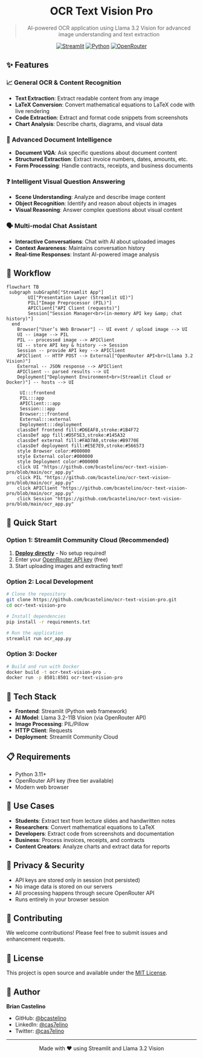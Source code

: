 <div align="center">

# OCR Text Vision Pro

> AI-powered OCR application using Llama 3.2 Vision for advanced image understanding and text extraction

[![Streamlit](https://img.shields.io/badge/Streamlit-FF4B4B?style=for-the-badge&logo=streamlit&logoColor=white)](https://streamlit.io/)
[![Python](https://img.shields.io/badge/Python-3.11-blue?style=for-the-badge&logo=python&logoColor=white)](https://python.org/)
[![OpenRouter](https://img.shields.io/badge/OpenRouter-API-green?style=for-the-badge)](https://openrouter.ai/)
</div>

## ✨ Features

### 📈 General OCR & Content Recognition
- **Text Extraction**: Extract readable content from any image
- **LaTeX Conversion**: Convert mathematical equations to LaTeX code with live rendering
- **Code Extraction**: Extract and format code snippets from screenshots
- **Chart Analysis**: Describe charts, diagrams, and visual data

### 📑 Advanced Document Intelligence
- **Document VQA**: Ask specific questions about document content
- **Structured Extraction**: Extract invoice numbers, dates, amounts, etc.
- **Form Processing**: Handle contracts, receipts, and business documents

### ❓ Intelligent Visual Question Answering
- **Scene Understanding**: Analyze and describe image content
- **Object Recognition**: Identify and reason about objects in images
- **Visual Reasoning**: Answer complex questions about visual content

### 🗣️ Multi-modal Chat Assistant
- **Interactive Conversations**: Chat with AI about uploaded images
- **Context Awareness**: Maintains conversation history
- **Real-time Responses**: Instant AI-powered image analysis

## 🔁 Workflow
```mermaid
flowchart TB
 subgraph subGraph0["Streamlit App"]
        UI["Presentation Layer (Streamlit UI)"]
        PIL["Image Preprocessor (PIL)"]
        APIClient["API Client (requests)"]
        Session["Session Manager<br>(in-memory API key &amp; chat history)"]
  end
    Browser["User’s Web Browser"] -- UI event / upload image --> UI
    UI -- image --> PIL
    PIL -- processed image --> APIClient
    UI -- store API key & history --> Session
    Session -- provide API key --> APIClient
    APIClient -- HTTP POST --> External["OpenRouter API<br>(Llama 3.2 Vision)"]
    External -- JSON response --> APIClient
    APIClient -- parsed results --> UI
    Deployment["Deployment Environment<br>(Streamlit Cloud or Docker)"] -- hosts --> UI

     UI:::frontend
     PIL:::app
     APIClient:::app
     Session:::app
     Browser:::frontend
     External:::external
     Deployment:::deployment
    classDef frontend fill:#D6EAF8,stroke:#1B4F72
    classDef app fill:#D5F5E3,stroke:#145A32
    classDef external fill:#FAD7A0,stroke:#B9770E
    classDef deployment fill:#E5E7E9,stroke:#566573
    style Browser color:#000000
    style External color:#000000
    style Deployment color:#000000
    click UI "https://github.com/bcastelino/ocr-text-vision-pro/blob/main/ocr_app.py"
    click PIL "https://github.com/bcastelino/ocr-text-vision-pro/blob/main/ocr_app.py"
    click APIClient "https://github.com/bcastelino/ocr-text-vision-pro/blob/main/ocr_app.py"
    click Session "https://github.com/bcastelino/ocr-text-vision-pro/blob/main/ocr_app.py"

```

## 🚀 Quick Start

### Option 1: Streamlit Community Cloud (Recommended)
1. **[Deploy directly](https://share.streamlit.io/)** - No setup required!
2. Enter your [OpenRouter API key](https://openrouter.ai/settings/keys) (free)
3. Start uploading images and extracting text!

### Option 2: Local Development
```bash
# Clone the repository
git clone https://github.com/bcastelino/ocr-text-vision-pro.git
cd ocr-text-vision-pro

# Install dependencies
pip install -r requirements.txt

# Run the application
streamlit run ocr_app.py
```

### Option 3: Docker
```bash
# Build and run with Docker
docker build -t ocr-text-vision-pro .
docker run -p 8501:8501 ocr-text-vision-pro
```

## 🔧 Tech Stack

- **Frontend**: Streamlit (Python web framework)
- **AI Model**: Llama 3.2-11B Vision (via OpenRouter API)
- **Image Processing**: PIL/Pillow
- **HTTP Client**: Requests
- **Deployment**: Streamlit Community Cloud

## 📋 Requirements

- Python 3.11+
- OpenRouter API key (free tier available)
- Modern web browser

## 🎯 Use Cases

- **Students**: Extract text from lecture slides and handwritten notes
- **Researchers**: Convert mathematical equations to LaTeX
- **Developers**: Extract code from screenshots and documentation
- **Business**: Process invoices, receipts, and contracts
- **Content Creators**: Analyze charts and extract data for reports

## 🔐 Privacy & Security

- API keys are stored only in session (not persisted)
- No image data is stored on our servers
- All processing happens through secure OpenRouter API
- Runs entirely in your browser session

## 🤝 Contributing

We welcome contributions! Please feel free to submit issues and enhancement requests.

## 📄 License

This project is open source and available under the [MIT License](LICENSE).

## 👤 Author

**Brian Castelino**
- GitHub: [@bcastelino](https://github.com/bcastelino)
- LinkedIn: [@cas7elino](https://linkedin.com/in/cas7elino)
- Twitter: [@cas7elino](https://twitter.com/cas7elino)

---

<div align="center">
Made with ❤️ using Streamlit and Llama 3.2 Vision
</div>
